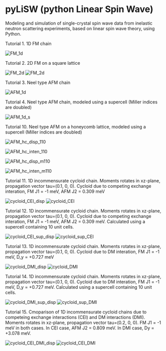 # pyLiSW (python Linear Spin Wave)
 Modeling and simulation of single-crystal spin wave data from inelastic neutron scattering experiments, based on linear spin wave theory, using Python.

Tutorial 1. 1D FM chain

![FM_1d](https://raw.githubusercontent.com/bingli621/pyLiSW/master/tutorials/1_FM_1d.png)

Tutorial 2. 2D FM on a square lattice

![FM_2d](https://raw.githubusercontent.com/bingli621/pyLiSW/master/tutorials/2_FM_2d_100.png "Along (100)")
![FM_2d](https://raw.githubusercontent.com/bingli621/pyLiSW/master/tutorials/2_FM_2d_110.png "Along (110)")

Tutorial 3. Neel type AFM chain

![AFM_1d](https://raw.githubusercontent.com/bingli621/pyLiSW/master/tutorials/3_AFM_1d_Neel.png)

Tutorial 4. Neel type AFM chain, modeled using a supercell (Miller indices are doubled)

![AFM_1d_s](https://raw.githubusercontent.com/bingli621/pyLiSW/master/tutorials/4_AFM_1d_Neel_supercell.png)


Tutorial 10. Neel type AFM on a honeycomb lattice, modeled using a supercell (Miller indices are doubled)

![AFM_hc_disp_110](https://raw.githubusercontent.com/bingli621/pyLiSW/master/tutorials/10_AFM_honeycomb_1.png)

![AFM_hc_inten_110](https://raw.githubusercontent.com/bingli621/pyLiSW/master/tutorials/10_AFM_honeycomb_2.png)

![AFM_hc_disp_m110](https://raw.githubusercontent.com/bingli621/pyLiSW/master/tutorials/10_AFM_honeycomb_3.png)

![AFM_hc_inten_m110](https://raw.githubusercontent.com/bingli621/pyLiSW/master/tutorials/10_AFM_honeycomb_4.png)

Tutorial 11. 1D incommensurate cycloid chain. Moments rotates in xz-plane, propagation vector tau=(0.1, 0, 0). Cycloid due to competing exchange interation, FM J1 = -1 meV, AFM J2 = 0.309 meV

![cycloid_CEI_disp](https://raw.githubusercontent.com/bingli621/pyLiSW/master/tutorials/11_AFM_1d_cycloid_CEI_1.png)
![cycloid_CEI](https://raw.githubusercontent.com/bingli621/pyLiSW/master/tutorials/11_AFM_1d_cycloid_CEI_2.png)

Tutorial 12. 1D incommensurate cycloid chain. Moments rotates in xz-plane, propagation vector tau=(0.1, 0, 0). Cycloid due to competing exchange interation, FM J1 = -1 meV, AFM J2 = 0.309 meV. Calculated using a supercell containing 10 unit cells.

![cycloid_CEI_sup_disp](https://raw.githubusercontent.com/bingli621/pyLiSW/master/tutorials/12_AFM_1d_cycloid_supercell_CEI_1.png)
![cycloid_sup_CEI](https://raw.githubusercontent.com/bingli621/pyLiSW/master/tutorials/12_AFM_1d_cycloid_supercell_CEI_2.png)

Tutorial 13. 1D incommensurate cycloid chain. Moments rotates in xz-plane, propagation vector tau=(0.1, 0, 0). Cycloid due to DM interation, FM J1 = -1 meV, D_y = +0.727 meV

![cycloid_DMI_disp](https://raw.githubusercontent.com/bingli621/pyLiSW/master/tutorials/13_AFM_1d_cycloid_DMI_1.png)
![cycloid_DMI](https://raw.githubusercontent.com/bingli621/pyLiSW/master/tutorials/13_AFM_1d_cycloid_DMI_2.png)

Tutorial 14. 1D incommensurate cycloid chain. Moments rotates in xz-plane, propagation vector tau=(0.1, 0, 0). Cycloid due to DM interation, FM J1 = -1 meV, D_y = +0.727 meV. Calculated using a supercell containing 10 unit cells.

![cycloid_DMI_sup_disp](https://raw.githubusercontent.com/bingli621/pyLiSW/master/tutorials/14_AFM_1d_cycloid_supercell_DMI_1.png)
![cycloid_sup_DMI](https://raw.githubusercontent.com/bingli621/pyLiSW/master/tutorials/14_AFM_1d_cycloid_supercell_DMI_2.png)

Tutorial 15. Cmoparison of 1D incommensurate cycloid chains due to competeing exchange interactions (CEI) and DM interactions (DMI). Moments rotates in xz-plane, propagation vector tau=(0.2, 0, 0). FM J1 = -1 meV in both cases. In CEI case, AFM J2 = 0.809 meV. In DMI case, Dy = +3.078 meV.

![cycloid_CEI_DMI_disp](https://raw.githubusercontent.com/bingli621/pyLiSW/master/tutorials/15_AFM_1d_cycloid_CEI_DMI_comparison_3.png)
![cycloid_CEI_DMI](https://raw.githubusercontent.com/bingli621/pyLiSW/master/tutorials/15_AFM_1d_cycloid_CEI_DMI_comparison_4.png)